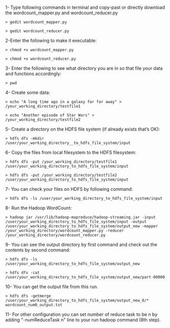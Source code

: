 
1- Type following commands in terminal and copy-past or directly download the wordcount_mapper.py  and wordcount_reducer.py 

    > gedit wordcount_mapper.py

    > gedit wordcount_reducer.py

2-Enter the following to make it executable:

    > chmod +x wordcount_mapper.py

    > chmod +x wordcount_reducer.py

3- Enter the following to see what directory you are in so that file your data and functions accordingly:

    > pwd

4- Create some data:

    > echo "A long time ago in a galaxy far far away" > /your_working_directory/testfile1

    > echo "Another episode of Star Wars" > /your_working_directory/testfile2

5- Create a directory on the HDFS file system (if already exists that’s OK):

    > hdfs dfs -mkdir /user/your_working_directory__to_hdfs_file_system/input

6- Copy the files from local filesystem to the HDFS filesystem:

    > hdfs dfs -put /your_working_directory/testfile1 /user/your_working_directory_to_hdfs_file_system/input

    > hdfs dfs -put /your_working_directory/testfile2 /user/your_working_directory_to_hdfs_file_system/input

7- You can check your files on HDFS by following command:

    > hdfs dfs -ls /user/your_working_directory_to_hdfs_file_system/input

8- Run the Hadoop WordCount:

    > hadoop jar /usr/lib/hadoop-mapreduce/hadoop-streaming.jar -input /user/your_working_directory_to_hdfs_file_system/input -output /user/your_working_directory_to_hdfs_file_system/output_new -mapper /your_working_directory/wordcount_mapper.py -reducer /your_working_directory/wordcount_reducer.py

9- You can see the output directory by first command and check out the contents by second command:

    > hdfs dfs -ls /user/your_working_directory_to_hdfs_file_system/output_new

    > hdfs dfs -cat /user/your_working_directory_to_hdfs_file_system/output_new/part-00000

10- You can get the output file from this run.

    > hdfs dfs -getmerge /user/your_working_directory_to_hdfs_file_system/output_new_0/* wordcount_num0_output.txt

11- For other configuration you can set number of reduce task to be n by adding "-numReduceTask n" line to your run hadoop command (8th step). 
